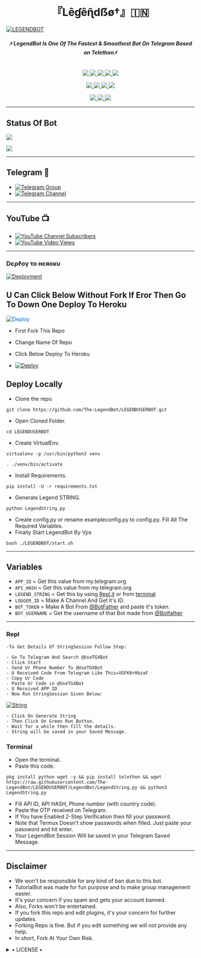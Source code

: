 <h1 align="center">
<b> 『Lêɠêɳ̃dẞø†』🇮🇳 </b>
</h1>

[![LEGENDBOT](https://telegra.ph/file/2dd82644aa7f19518fe60.jpg)](https://github.com/LEGENDS-OP/LEGENDUSERBOT)

<h6 align="center">
  <b>⚡ LegendBot Is One Of The Fastest & Smoothest Bot On Telegram Based on Telethon⚡</b>
</h6>

<p align="center">
<a href="https://github.com/LEGEND-OS/LEGENDBOT" alt="GitHub closed issues"> <img src="https://img.shields.io/github/issues-closed-raw/LEGEND-OS/LEGENDBOT?style=flat&logo=github&color=success" /> </a>
<a href="https://github.com/LEGEND-OS/LEGENDBOT/graphs/contributors" alt="GitHub contributors"> <img src="https://img.shields.io/github/contributors/LEGEND-OS/LEGENDBOT?style=flat&logo=github" /> </a>
<a href="https://github.com/LEGEND-OS/LEGENDBOT/network/members" alt="GitHub forks"> <img src="https://img.shields.io/github/forks/LEGEND-OS/LEGENDBOT?label=Forks&logo=github" /> </a>
<a href="https://github.com/LEGEND-OS/LEGENDBOT" alt="GitHub closed pull requests"> <img src="https://img.shields.io/github/issues-pr-closed-raw/LEGEND-OS/LEGENDBOT?color=success" /> </a>
<a href="https://github.com/LEGEND-OS/LEGENDBOT" alt="GitHub issues"> <img src="https://img.shields.io/github/issues-raw/LEGEND-OS/LEGENDBOT?style=flat&logo=github&color=yellow" /> </a>
</p>
<p align="center">
<a href="https://www.python.org/" alt="made-with-python"> <img src="https://img.shields.io/badge/Made%20with-Python-1f425f.svg?style=flat&logo=python&color=blue" /> </a>
<a href="https://github.com/LEGEND-OS/LEGENDBOT" alt="Docker!"> <img src="https://aleen42.github.io/badges/src/docker.svg" /> </a>
<a href="https://github.com/LEGEND-OS/LEGENDBOT" alt="GitHub repo size"> <img src="https://img.shields.io/github/repo-size/LEGEND-OS/LEGENDBOT" /> </a>
<a href="https://github.com/LEGEND-OS/LEGENDBOT/blob/master/LICENSE" alt="GPLv3 license"> <img src="https://img.shields.io/badge/License-GPLv3-blue.svg" /> </a>
</p>
<p align="center">
<a href="https://t.me/Legend_Userbot" alt="Telegram!"> <img src="https://aleen42.github.io/badges/src/telegram.svg" /> </a>
<a href="https://github.com/LEGEND-OS/LEGENDBOT/graphs/commit-activity" alt="Maintenance"> <img src="https://img.shields.io/badge/Maintained%3F-yes-green.svg" /> </a>
<a href="https://makeapullrequest.com" alt="PRs Welcome"> <img src="https://img.shields.io/badge/PRs-welcome-brightgreen.svg?style=flat-square" /> </a>
</p>

------
## Status Of Bot 
<p align="left">
    <a href="https://github.com/LEGEND-OS/LEGENDBOT/network/members"><img src="https://img.shields.io/github/forks/LEGEND-OS/LEGENDBOT?label=Forks&logoColor=Black&style=social"></a><p align="left"><a href="https://github.com/LEGEND-OS/LEGENDBOT/stargazers"><img src="https://img.shields.io/github/stars/LEGEND-OS/LEGENDBOT?logoColor=Blue&style=social"></a><p align="left"><a href="https://github.com/LEGEND-OS/LEGENDBOT"></a><p align="left"><a href="https://github.com/LEGEND-OS/LEGENDBOT?"></a>

------
## Telegram 🏪
- [![Telegram Group](https://img.shields.io/badge/Telegram-Group-brightgreen)](https://t.me/Legend_Userbot)
- [![Telegram Channel](https://img.shields.io/badge/Telegram-Channel-brightgreen)](https://t.me/Official_LegendBot)

------
## YouTube 📺
- [![YouTube Channel Subscribers](https://img.shields.io/youtube/channel/subscribers/UCvp8PY25PTRhFDZjLv3sVfg?style=social)](https://youtube.com/channel/UCvp8PY25PTRhFDZjLv3sVfg)
- [![YouTube Video Views](https://img.shields.io/youtube/views/9dQgdUJfk_k?label=Tutorial+•+Heroku+•&style=social)](https://youtu.be/9dQgdUJfk_k)

------------
<h3> Dєρℓογ το нєяοκυ </h3>

[![Deployment](https://www.herokucdn.com/deploy/button.svg)](https://heroku.com/deploy?template=https://github.com/AaGath/pf-legend-)

## U Can Click Below Without Fork If Eror Then Go To Down One Deploy To Heroku

<a href="https://heroku.com/deploy/" rel="nofollow" style="background-color: initial; box-sizing: border-box; color: #0366d6; text-decoration-line: none;"><img alt="Deploy" data-canonical-src="https://www.herokucdn.com/deploy/button.svg" src="https://camo.githubusercontent.com/83b0e95b38892b49184e07ad572c94c8038323fb/68747470733a2f2f7777772e6865726f6b7563646e2e636f6d2f6465706c6f792f627574746f6e2e737667" style="border-style: none; box-sizing: initial; max-width: 100%;" /></a></div>
</a>

- First Fork This Repo

- Change Name Of Repo

- Click Below Deploy To Heroku


- [![Deploy](https://telegra.ph/file/1ded5ead2f8cc5828897a.jpg)](https://heroku.com/deploy/)

## Deploy Locally

- Clone the repo. 

`git clone https://github.com/The-LegendBot/LEGENDUSERBOT.git`
- Open Cloned Folder.

`cd LEGENDUSERBOT`
- Create VirtualEnv.

`virtualenv -p /usr/bin/python3 venv`

`. ./venv/bin/activate`
- Install Requirements.

`pip install -U -r requirements.txt`
- Generate Legend STRING.

`python LegendString.py`
- Create config.py or rename exampleconfig.py to config.py. Fill All The Required Variables.
- Finally Start LegendBot By Vps

`bash ./LEGENDBOT/start.sh`

---------

## Variables

- `APP_ID`  =  Get this value from my.telegram.org
- `API_HASH`  =  Get this value from my.telegram.org
- `LEGEND_STRING`  =  Get this by using [Repl.it](#Repl) or from [terminal](#Terminal)
- `LOGGER_ID`  =  Make A Channel And Get it's ID.
- `BOT_TOKEN`  =  Make A Bot From [@BotFather](https://t.me/botfather) and paste it's token.
- `BOT_USERNAME`  =  Get the username of that Bot made from [@Botfather](https://t.me/botfather)

------
### Repl


    -To Get Details Of StringSession Follow Step: 

    - Go To Telegram And Search @UseTGXBot
    - Click Start
    - Send Ur Phone Number To @UseTGXBot
    - U Received Code From Telegram Like This=VGFK0rHbzaF
    - Copy Ur Code
    - Paste Ur Code in @UseTGXBot
    - U Received APP ID
    - Now Run StringSession Given Below:
   

[![String](https://telegra.ph/file/a6bca4695a54de983c015.jpg)](https://replit.com/@KrishnaJaiswal1/LEGENDBOT#main.py) 

    - Click On Generate String
    - Then Click On Green Run Button.
    - Wait for a while then fill the details.
    - String will be saved in your Saved Message.


### Terminal
- Open the terminal.
- Paste this code.

`pkg install python wget -y && pip install telethon && wget https://raw.githubusercontent.com/The-LegendBot/LEGENDUSERBOT/LegendBot/LegendString.py && python3 LegendString.py`
- Fill API ID, API HASH, Phone number (with country code).
- Paste the OTP received on Telegram.
- If You have Enabled 2-Step Verification then fill your password.
- Note that Termux Doesn't show passwords when filled. Just paste your password and hit enter.
- Your LegendBot Session Will be saved in your Telegram Saved Message.


------
## Disclaimer
- We won't be responsible for any kind of ban due to this bot.
- TutorialBot was made for fun purpose and to make group management easier.
- It's your concern if you spam and gets your account banned.
- Also, Forks won't be entertained.
- If you fork this repo and edit plugins, it's your concern for further updates.
- Forking Repo is fine. But if you edit something we will not provide any help.
- In short, Fork At Your Own Risk.

<details>

  <summary> • LICENSE • </summary>

![](https://www.gnu.org/graphics/gplv3-or-later.png)

LEGEND-OS

Poject [LEGENDBOT](https://github.com/LEGEND-OS/LEGENDBOT) is free software: you can redistribute it and/or modify

it under the terms of the GNU General Public License as published by

the Free Software Foundation, either version 3 of the License, or

(at your option) any later version.

This program is distributed in the hope that it will be useful,

but WITHOUT ANY WARRANTY; without even the implied warranty of

MERCHANTABILITY or FITNESS FOR A PARTICULAR PURPOSE.  See the

GNU General Public License for more details.

You should have received a copy of the GNU General Public License

along with this program. If not, see <https://www.gnu.org/licenses/>.

</details>
